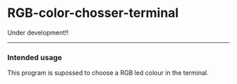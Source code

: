 # RGB-color-chosser-terminal

Under development!!

---

### Intended usage

This program is supossed to choose a RGB led colour in the terminal.

